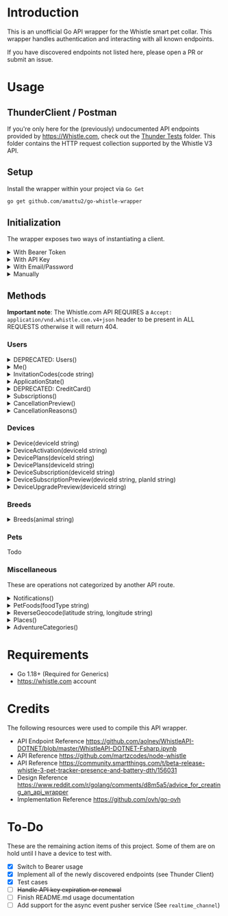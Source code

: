 # Introduction

This is an unofficial Go API wrapper for the Whistle smart pet collar.
This wrapper handles authentication and interacting with all known endpoints.

If you have discovered endpoints not listed here, please open a PR or submit an issue.

# Usage

## ThunderClient / Postman

If you're only here for the (previously) undocumented API endpoints provided by <https://Whistle.com>,
check out the [Thunder Tests](/.vscode/thunder-tests/) folder.
This folder contains the HTTP request collection supported by the Whistle V3 API.

## Setup

Install the wrapper within your project via `Go Get`

```bash
go get github.com/amattu2/go-whistle-wrapper
```

## Initialization

The wrapper exposes two ways of instantiating a client.

<details>
  <summary>With Bearer Token</summary>

  If you already have a bearer token,
  you can instantiate a new wrapper via

  ```go
  whistle, err := whistle.InitializeBearer("API_TOKEN_HERE")
  ```

  This is useful for cases where you want to reduce overhead on page reload.
  You should ideally use this method as often as possible.
</details>

<details>
  <summary>With API Key</summary>
  **Note**: I believe this is deprecated and should not be used.
  The mobile application uses HTTP bearer, and this may be removed unpredictably.

  If you already have an API key (`X-Whistle-AuthToken`),
  you can instantiate a new wrapper via

  ```go
  whistle, err := whistle.InitializeToken("API_TOKEN_HERE")
  ```

  This is useful for cases where you want to reduce overhead on page reload.
  You should ideally use this method as often as possible.
</details>

<details>
  <summary>With Email/Password</summary>

  If you don't have an active API key, but have credentials that work on the <https://Whistle.com>
  mobile app or on <https://app.Whistle.com>, you can instantiate a new wrapper via

  ```go
  whistle, err := whistle.Initialize("EMAIL", "PASSWORD")
  ```

</details>

<details>
  <summary>Manually</summary>

  In the event that you have an advanced need, you may also
  initialize the wrapper directly. You only need `email`/`password`, `token`,
  or `bearer`, but never all 3 together.

  ```go
    client := whistle.Client{
      email: "ABC", // Option 1
      password: "XYZ", // Option 1
      token: "123", // Option 2
      bearer: "abc12932", // Option 3
      Timeout: 3000,
      Env: whistle.ProdEnv, // Or: whistle.StagingEnv
      UserAgent: "Custom User Agent",
    }
  ```

</details>

## Methods

**Important note**: The Whistle.com API REQUIRES a `Accept: application/vnd.whistle.com.v4+json`
header to be present in ALL REQUESTS otherwise it will return 404.

### Users

<details>
  <summary>DEPRECATED: Users()</summary>

  Get information about the currently authenticated user.
  This does NOT provide information about all associated users.

  ```go
  // ...
  q := client.Users()

  q.StatusCode // "200"
  q.Error // nil

  fmt.Println(q.Response) // {CreatedAt, ..., Username}
  // ...
  ```

</details>

<details>
  <summary>Me()</summary>

  Returns information about the authenticated user.

  ```go
  // ...
  q := client.Me()

  q.StatusCode // "200"
  q.Error // nil

  fmt.Println(q.Response.User) // {CreatedAt, ..., Username}
  // ...
  ```

</details>

<details>
  <summary>InvitationCodes(code string)</summary>

  Current usage unknown.

  ```go
  // ...
  q := client.InvitationCodes("code123")

  q.StatusCode // "200"
  q.Error // nil

  fmt.Println(q.Response) // TBD
  // ...
  ```

</details>

<details>
  <summary>ApplicationState()</summary>

  Get information about the current application state.
  Current usage unknown.

  ```go
  // ...
  q := client.ApplicationState()

  q.StatusCode // "200"
  q.Error // nil

  fmt.Println(q.Response.ApplicationState) // {...}
  // ...
  ```

</details>

<details>
  <summary>DEPRECATED: CreditCard()</summary>

  Get information about the current credit card on file.
  Does not return the actual card number.

  ```go
  // ...
  q := client.CreditCard()

  q.StatusCode // "200"
  q.Error // nil

  fmt.Println(q.Response)  // {CardType, ..., ZipCode}
  // ...
  ```

</details>

<details>
  <summary>Subscriptions()</summary>

  Get a list of subscriptions tied to an account, along with
  any Partner subscriptions.

  ```go
  // ...
  q := client.Subscriptions()

  q.StatusCode // "200"
  q.Error // nil

  fmt.Println(q.Response) // {Subscriptions: ..., PartnerServices: ...}
  // ...
  ```

</details>

<details>
  <summary>CancellationPreview()</summary>

  Current usage unknown.

  ```go
  // ...
  q := client.CancellationPreview()

  q.StatusCode // "200"
  q.Error // nil

  fmt.Println(q.Response) // TBD
  // ...
  ```

</details>

<details>
  <summary>CancellationReasons()</summary>

  Current usage unknown.

  ```go
  // ...
  q := client.CancellationReasons()

  q.StatusCode // "200"
  q.Error // nil

  fmt.Println(q.Response) // TBD
  // ...
  ```

</details>

### Devices

<details>
  <summary>Device(deviceId string)</summary>

  Provides information about the specified smart collar device.

  ```go
  // ...
  q := client.Device("serial_num")

  q.StatusCode // "200"
  q.Error // nil

  fmt.Println(q.Response) // TBD
  // ...
  ```

</details>

<details>
  <summary>DeviceActivation(deviceId string)</summary>

  Provides information about the specified device activation status

  ```go
  // ...
  q := client.DeviceActivation("serial_num")

  q.StatusCode // "200"
  q.Error // nil

  fmt.Println(q.Response) // TBD
  // ...
  ```

</details>

<details>
  <summary>DevicePlans(deviceId string)</summary>

  Provides information about the specified device plans

  ```go
  // ...
  q := client.DevicePlans("serial_num")

  q.StatusCode // "200"
  q.Error // nil

  fmt.Println(q.Response) // TBD
  // ...
  ```

</details>

<details>
  <summary>DevicePlans(deviceId string)</summary>

  Provides information about the specified device plans

  ```go
  // ...
  q := client.DevicePlans("serial_num")

  q.StatusCode // "200"
  q.Error // nil

  fmt.Println(q.Response) // TBD
  // ...
  ```

</details>

<details>
  <summary>DeviceSubscription(deviceId string)</summary>

  Provides information about the specified device subscription status

  ```go
  // ...
  q := client.DeviceSubscription("serial_num")

  q.StatusCode // "200"
  q.Error // nil

  fmt.Println(q.Response) // TBD
  // ...
  ```

</details>

<details>
  <summary>DeviceSubscriptionPreview(deviceId string, planId string)</summary>

  Current usage unknown

  ```go
  // ...
  q := client.DeviceSubscriptionPreview("serial_num", "abc")

  q.StatusCode // "200"
  q.Error // nil

  fmt.Println(q.Response) // TBD
  // ...
  ```

</details>

<details>
  <summary>DeviceUpgradePreview(deviceId string)</summary>

  Current usage unknown

  ```go
  // ...
  q := client.DeviceUpgradePreview("serial_num")

  q.StatusCode // "200"
  q.Error // nil

  fmt.Println(q.Response) // TBD
  // ...
  ```

</details>

### Breeds

<details>
  <summary>Breeds(animal string)</summary>

  Provides a list of breeds given the current animal species.
  Known options are `dogs` or `cats`

  ```go
  // ...
  q := client.Breeds("dogs")

  q.StatusCode // "200"
  q.Error // nil

  fmt.Println(q.Response.Breeds) // [{ID: 123, Name: "German Shepherd", ...}, ...]
  // ...
  ```

</details>

### Pets

Todo

### Miscellaneous

These are operations not categorized by another API route.

<details>
  <summary>Notifications()</summary>

  Returns an array of unread notifications for the current user.

  ```go
  // ...
  q := client.Notifications()

  q.StatusCode // "200"
  q.Error // nil

  fmt.Println(q.Response) // {Items: [...]}
  // ...
  ```

</details>

<details>
  <summary>PetFoods(foodType string)</summary>

  Returns a list of pet foods given the food type.
  Known options are `dog_treat`, `dog_food`. Cat variant does not work.

  ```go
  // ...
  q := client.PetFoods("dog_food")

  q.StatusCode // "200"
  q.Error // nil

  fmt.Println(q.Response) // [{ID: 321, Name: "Purina XXX"}, ...]
  // ...
  ```

</details>

<details>
  <summary>ReverseGeocode(latitude string, longitude string)</summary>

  Decode latitude and longitude to a physical address.

  ```go
  // ...
  q := client.ReverseGeocode("LAT", "LON")

  q.StatusCode // "200"
  q.Error // nil

  fmt.Println(q.Response.Description) // {address: ..., region: ..., etc}
  // ...
  ```

</details>

<details>
  <summary>Places()</summary>

  Returns a list of saved (?) places tied to a user account.

  ```go
  // ...
  q := client.Places()

  q.StatusCode // "200"
  q.Error // nil

  fmt.Println(q.Response) // TBD
  // ...
  ```

</details>

<details>
  <summary>AdventureCategories()</summary>

  Returns a list of adventure categories.
  Current usage unknown.

  ```go
  // ...
  q := client.AdventureCategories()

  q.StatusCode // "200"
  q.Error // nil

  fmt.Println(q.Response) // TBD
  // ...
  ```

</details>

# Requirements

- Go 1.18+ (Required for Generics)
- <https://whistle.com> account

# Credits

The following resources were used to compile this API wrapper.

- API Endpoint Reference <https://github.com/aolney/WhistleAPI-DOTNET/blob/master/WhistleAPI-DOTNET-Fsharp.ipynb>
- API Reference <https://github.com/martzcodes/node-whistle>
- API Reference <https://community.smartthings.com/t/beta-release-whistle-3-pet-tracker-presence-and-battery-dth/156031>
- Design Reference <https://www.reddit.com/r/golang/comments/d8m5a5/advice_for_creating_an_api_wrapper>
- Implementation Reference <https://github.com/ovh/go-ovh>

# To-Do

These are the remaining action items of this project.
Some of them are on hold until I have a device to test with.

- [X] Switch to Bearer usage
- [X] Implement all of the newly discovered endpoints (see Thunder Client)
- [X] Test cases
- [ ] ~~Handle API key expiration or renewal~~
- [ ] Finish README.md usage documentation
- [ ] Add support for the async event pusher service (See `realtime_channel`)
